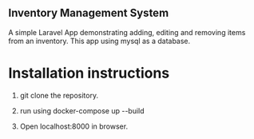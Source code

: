 ## Inventory Management System

A simple Laravel App demonstrating adding, editing and removing items from an inventory. This app using mysql as a database.

# Installation instructions

1. git clone the repository.

2. run using docker-compose up --build

3. Open localhost:8000 in browser.
